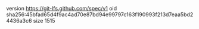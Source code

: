 version https://git-lfs.github.com/spec/v1
oid sha256:45bfad65d4f9ac4ad70e87bd94e99797c163f190993f213d7eaa5bd24436a3c6
size 1515
